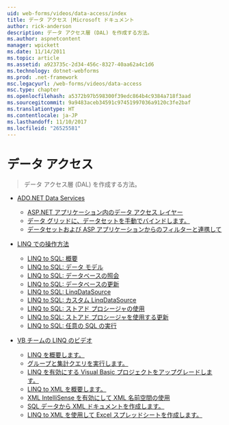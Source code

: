 ```yaml
---
uid: web-forms/videos/data-access/index
title: データ アクセス |Microsoft ドキュメント
author: rick-anderson
description: データ アクセス層 (DAL) を作成する方法。
ms.author: aspnetcontent
manager: wpickett
ms.date: 11/14/2011
ms.topic: article
ms.assetid: a923735c-2d34-456c-8327-40aa62a4c1d6
ms.technology: dotnet-webforms
ms.prod: .net-framework
msc.legacyurl: /web-forms/videos/data-access
msc.type: chapter
ms.openlocfilehash: a5372b97b598300f39edc864b4c9384a718f3aad
ms.sourcegitcommit: 9a9483aceb34591c97451997036a9120c3fe2baf
ms.translationtype: HT
ms.contentlocale: ja-JP
ms.lasthandoff: 11/10/2017
ms.locfileid: "26525581"
---
```

<a name="data-access"></a>データ アクセス
====================
> データ アクセス層 (DAL) を作成する方法。


- [ADO.NET Data Services](adonet-data-services/index.md)

    - [ASP.NET アプリケーション内のデータ アクセス レイヤー](adonet-data-services/data-access-layers-in-aspnet-applications.md)
    - [データ グリッドに、データセットを手動でバインドします。](adonet-data-services/how-to-manually-bind-a-dataset-to-a-datagrid.md)
    - [データセットおよび ASP アプリケーションからのフィルターと連携して](adonet-data-services/how-to-work-with-datasets-and-filters-from-an-asp-application.md)
- [LINQ での操作方法](how-do-i-with-linq/index.md)

    - [LINQ to SQL: 概要](how-do-i-with-linq/how-do-i-linq-to-sql-overview.md)
    - [LINQ to SQL: データ モデル](how-do-i-with-linq/how-do-i-linq-to-sql-data-model.md)
    - [LINQ to SQL: データベースの照会](how-do-i-with-linq/how-do-i-linq-to-sql-querying-the-database.md)
    - [LINQ to SQL: データベースの更新](how-do-i-with-linq/how-do-i-linq-to-sql-updating-the-database.md)
    - [LINQ to SQL: LinqDataSource](how-do-i-with-linq/how-do-i-linq-to-sql-linqdatasource.md)
    - [LINQ to SQL: カスタム LinqDataSource](how-do-i-with-linq/how-do-i-linq-to-sql-custom-linqdatasource.md)
    - [LINQ to SQL: ストアド プロシージャの使用](how-do-i-with-linq/how-do-i-linq-to-sql-using-stored-procedures.md)
    - [LINQ to SQL: ストアド プロシージャを使用する更新](how-do-i-with-linq/how-do-i-linq-to-sql-updating-with-stored-procedures.md)
    - [LINQ to SQL: 任意の SQL の実行](how-do-i-with-linq/how-do-i-linq-to-sql-executing-arbitrary-sql.md)
- [VB チームの LINQ のビデオ](linq-videos-from-the-vb-team/index.md)

    - [LINQ を概要します。](linq-videos-from-the-vb-team/how-do-i-get-started-with-linq.md)
    - [グループと集計クエリを実行します。](linq-videos-from-the-vb-team/how-do-i-perform-group-and-aggregate-queries.md)
    - [LINQ を有効にする Visual Basic プロジェクトをアップグレードします。](linq-videos-from-the-vb-team/how-do-i-upgrade-visual-basic-projects-to-enable-linq.md)
    - [LINQ to XML を概要します。](linq-videos-from-the-vb-team/how-do-i-get-started-with-linq-to-xml.md)
    - [XML IntelliSense を有効にして XML 名前空間の使用](linq-videos-from-the-vb-team/how-do-i-enable-xml-intellisense-and-use-xml-namespaces.md)
    - [SQL データから XML ドキュメントを作成します。](linq-videos-from-the-vb-team/how-do-i-create-xml-documents-from-sql-data.md)
    - [LINQ to XML を使用して Excel スプレッドシートを作成します。](linq-videos-from-the-vb-team/how-do-i-create-excel-spreadsheets-using-linq-to-xml.md)
